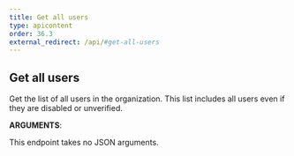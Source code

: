 ```yaml
---
title: Get all users
type: apicontent
order: 36.3
external_redirect: /api/#get-all-users
---
```


## Get all users

Get the list of all users in the organization. This list includes all users even if they are disabled or unverified.

**ARGUMENTS**:

This endpoint takes no JSON arguments.
